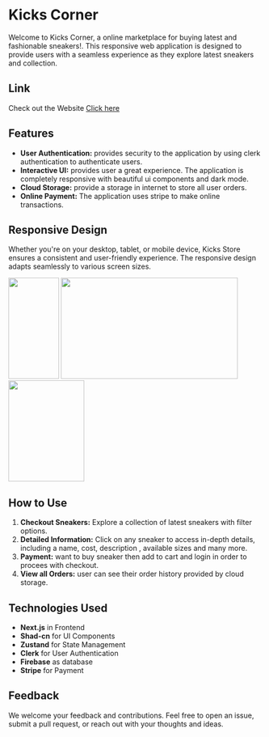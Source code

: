# Kicks Corner
Welcome to Kicks Corner, a online marketplace for buying latest and fashionable sneakers!. This responsive web application is designed to provide users with a seamless experience as they explore latest sneakers and collection.

## Link

Check out the Website [Click here](https://kicks-corner.vercel.app/)

## Features
- **User Authentication:** provides security to the application by using clerk authentication to authenticate users.
- **Interactive UI:** provides user a great experience. The application is completely responsive with beautiful ui components and dark mode.  
- **Cloud Storage:** provide a storage in internet to store all user orders.
- **Online Payment:** The application uses stripe to make online transactions.

## Responsive Design
Whether you're on your desktop, tablet, or mobile device, Kicks Store ensures a consistent and user-friendly experience. The responsive design adapts seamlessly to various screen sizes.

<img src="https://github.com/SumanGurung01/kicks_corner/assets/92732976/42b59fa9-37e3-4649-8ea5-ca11b1729e99" width=100 height=200>
<img src="https://github.com/SumanGurung01/kicks_corner/assets/92732976/131ff02c-003d-4a66-b6ea-2b853ce2e097" width=350 height=200>
<img src="https://github.com/SumanGurung01/kicks_corner/assets/92732976/48e71dfb-a581-4a49-9d73-08bec29b22a7" width=150 height=200>

## How to Use
1. **Checkout Sneakers:** Explore a collection of latest sneakers with filter options.
2. **Detailed Information:** Click on any sneaker to access in-depth details, including a name, cost, description , available sizes and many more.
3. **Payment:** want to buy sneaker then add to cart and login in order to procees with checkout.
4. **View all Orders:** user can see their order history provided by cloud storage.

## Technologies Used
- **Next.js** in Frontend
- **Shad-cn** for UI Components
- **Zustand** for State Management
- **Clerk** for User Authentication
- **Firebase** as database
- **Stripe** for Payment

## Feedback
We welcome your feedback and contributions. Feel free to open an issue, submit a pull request, or reach out with your thoughts and ideas.

